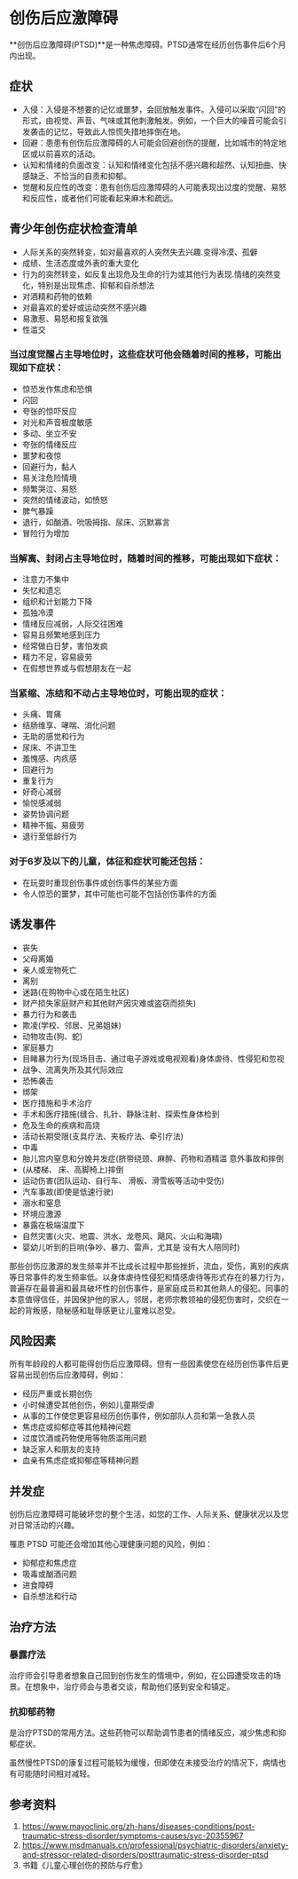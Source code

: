 # 创伤后应激障碍

**创伤后应激障碍(PTSD)**是一种焦虑障碍。PTSD通常在经历创伤事件后6个月内出现。

## 症状

* 入侵：入侵是不想要的记忆或噩梦，会回放触发事件。入侵可以采取“闪回”的形式，由视觉、声音、气味或其他刺激触发。例如，一个巨大的噪音可能会引发袭击的记忆，导致此人惊慌失措地摔倒在地。
* 回避：患患有创伤后应激障碍的人可能会回避创伤的提醒，比如城市的特定地区或以前喜欢的活动。
* 认知和情绪的负面改变：认知和情绪变化包括不感兴趣和超然、认知扭曲、快感缺乏、不恰当的自责和抑郁。
* 觉醒和反应性的改变：患有创伤后应激障碍的人可能表现出过度的觉醒、易怒和反应性，或者他们可能看起来麻木和疏远。

## 青少年创伤症状检查清单

* 人际关系的突然转变，如对最喜欢的人突然失去兴趣.变得冷漠、孤僻
* 成绩、生活态度或外表的重大变化
* 行为的突然转变，如反复出现危及生命的行为或其他行为表现.情绪的突然变化，特别是出现焦虑、抑郁和自杀想法
* 对酒精和药物的依赖
* 对最喜欢的爱好或运动突然不感兴趣
* 易激惹、易怒和报复欲强
* 性滥交

### 当过度觉醒占主导地位时，这些症状可他会随着时间的推移，可能出现如下症状：

* 惊恐发作焦虑和恐惧
* 闪回
* 夸张的惊吓反应
* 对光和声音极度敏感
* 多动、坐立不安
* 夸张的情绪反应
* 噩梦和夜惊
* 回避行为，黏人
* 易关注危险情境
* 频繁哭泣、易怒
* 突然的情绪波动，如愤怒
* 脾气暴躁
* 退行，如酗酒、吮吸拇指、尿床、沉默寡言
* 冒险行为增加

### 当解离、封闭占主导地位时，随着时间的推移，可能出现如下症状：

* 注意力不集中
* 失忆和遗忘
* 组织和计划能力下降
* 孤独冷漠
* 情绪反应减弱，人际交往困难
* 容易且频繁地感到压力
* 经常做白日梦，害怕发疯
* 精力不足，容易疲劳
* 在假想世界或与假想朋友在一起

### 当紧缩、冻结和不动占主导地位时，可能出现的症状：

* 头痛、胃痛
* 结肠维享、哮喘、消化问题
* 无助的感觉和行为
* 尿床、不讲卫生
* 羞愧感、内疚感
* 回避行为
* 重复行为
* 好奇心减弱
* 愉悦感减弱
* 姿势协调问题
* 精神不振、易疲劳
* 退行至低龄行为

### 对于6岁及以下的儿童，体征和症状可能还包括：

* 在玩耍时重现创伤事件或创伤事件的某些方面
* 令人惊恐的噩梦，其中可能也可能不包括创伤事件的方面

## 诱发事件

* 丧失
* 父母离婚
* 亲人或宠物死亡
* 离别
* 迷路(在购物中心或在陌生社区)
* 财产损失家庭财产和其他财产因灾难或盗窃而损失)
* 暴力行为和袭击
* 欺凌(学校、邻居、兄弟姐妹)
* 动物攻击(狗、蛇)
* 家庭暴力
* 目睹暴力行为(现场目击、通过电子游戏或电视观看)身体虐待、性侵犯和忽视
* 战争、流离失所及其代际效应
* 恐怖袭击
* 绑架
* 医疗措施和手术治疗
* 手术和医疗措施(缝合、扎针、静脉注射、探索性身体检到
* 危及生命的疾病和高烧
* 活动长期受限(支具疗法、夹板疗法、牵引疗法)
* 中毒
* 胎儿宫内窒息和分娩并发症(脐带绕颈、麻醉、药物和酒精滥
意外事故和摔倒
* (从楼梯、 床、高脚椅上)摔倒
* 运动伤害(团队运动、自行车、 滑板、滑雪板等活动中受伤)
* 汽车事故(即使是低速行驶)
* 溺水和窒息
* 环境应激源
* 暴露在极端温度下
* 自然灾害(火灾、地震、洪水、龙卷风、飓风、火山和海啸)
* 婴幼儿听到的巨响(争吵、暴力、雷声，尤其是 没有大人陪同时)

那些创伤应激源的发生频率并不比成长过程中那些挫折，流血，受伤，离别的疾病等日常事件的发生频率低。以身体虐待性侵犯和情感虐待等形式存在的暴力行为，普遍存在最普遍和最具破坏性的创伤事件，是家庭成员和其他熟人的侵犯。同事的本意值得信任，并因保护他的家人，邻居，老师宗教领袖的侵犯伤害时，交织在一起的背叛感，隐秘感和耻辱感更让儿童难以忍受。

## 风险因素

所有年龄段的人都可能得创伤后应激障碍。但有一些因素使您在经历创伤事件后更容易出现创伤后应激障碍，例如：

* 经历严重或长期创伤
* 小时候遭受其他创伤，例如儿童期受虐
* 从事的工作使您更容易经历创伤事件，例如部队人员和第一急救人员
* 焦虑症或抑郁症等其他精神问题
* 过度饮酒或药物使用等物质滥用问题
* 缺乏家人和朋友的支持
* 血亲有焦虑症或抑郁症等精神问题

## 并发症

创伤后应激障碍可能破坏您的整个生活，如您的工作、人际关系、健康状况以及您对日常活动的兴趣。

罹患 PTSD 可能还会增加其他心理健康问题的风险，例如：

* 抑郁症和焦虑症
* 吸毒或酗酒问题
* 进食障碍
* 自杀想法和行动

## 治疗方法

### 暴露疗法

治疗师会引导患者想象自己回到创伤发生的情境中，例如，在公园遭受攻击的场景。在想象中，治疗师会与患者交谈，帮助他们感到安全和镇定。

### 抗抑郁药物

是治疗PTSD的常用方法。这些药物可以帮助调节患者的情绪反应，减少焦虑和抑郁症状。

虽然慢性PTSD的康复过程可能较为缓慢，但即使在未接受治疗的情况下，病情也有可能随时间相对减轻。

## 参考资料

1. https://www.mayoclinic.org/zh-hans/diseases-conditions/post-traumatic-stress-disorder/symptoms-causes/syc-20355967
2. https://www.msdmanuals.cn/professional/psychiatric-disorders/anxiety-and-stressor-related-disorders/posttraumatic-stress-disorder-ptsd
3. 书籍《儿童心理创伤的预防与疗愈》
